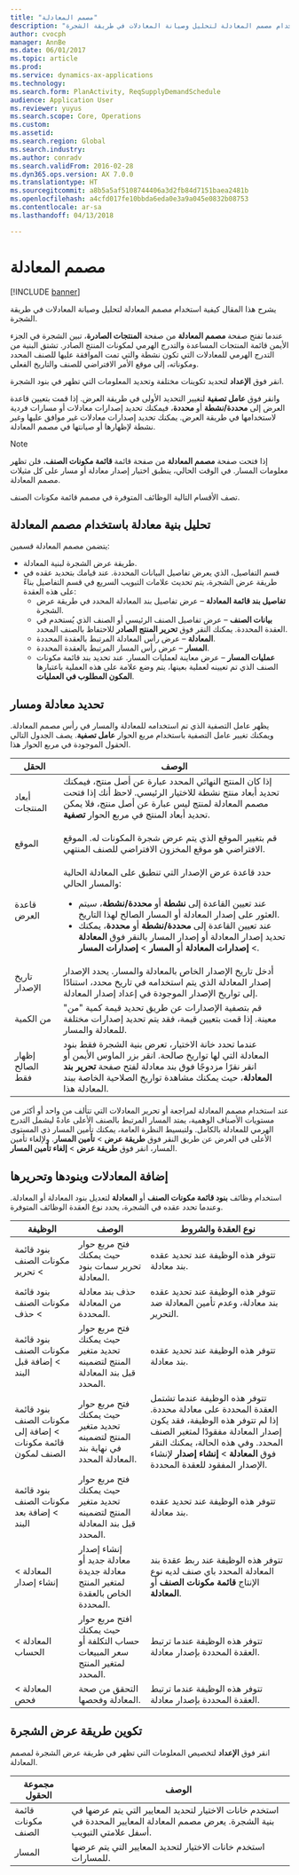 ```yaml
---
title: "مصمم المعادلة"
description: "يشرح هذا المقال كيفية استخدام مصمم المعادلة لتحليل وصيانة المعادلات في طريقة الشجرة."
author: cvocph
manager: AnnBe
ms.date: 06/01/2017
ms.topic: article
ms.prod: 
ms.service: dynamics-ax-applications
ms.technology: 
ms.search.form: PlanActivity, ReqSupplyDemandSchedule
audience: Application User
ms.reviewer: yuyus
ms.search.scope: Core, Operations
ms.custom: 
ms.assetid: 
ms.search.region: Global
ms.search.industry: 
ms.author: conradv
ms.search.validFrom: 2016-02-28
ms.dyn365.ops.version: AX 7.0.0
ms.translationtype: HT
ms.sourcegitcommit: a8b5a5af5108744406a3d2fb84d7151baea2481b
ms.openlocfilehash: a4cfd017fe10bbda6eda0e3a9a045e0832b08753
ms.contentlocale: ar-sa
ms.lasthandoff: 04/13/2018

---
```


# <a name="formula-designer"></a>مصمم المعادلة

[!INCLUDE [banner](../includes/banner.md)]

يشرح هذا المقال كيفية استخدام مصمم المعادلة لتحليل وصيانة المعادلات في طريقة الشجرة.

عندما تفتح صفحة **مصمم المعادلة** من صفحة **المنتجات الصادرة**، تبين الشجرة في الجزء الأيمن قائمة المنتجات المساعدة والتدرج الهرمي لمكونات المنتج الصادر. تشتق البنية من التدرج الهرمي للمعادلات التي تكون نشطة والتي تمت الموافقة عليها للصنف المحدد ومكوناته، إلى موقع الأمر الافتراضي للصنف والتاريخ الفعلي.

انقر فوق **الإعداد** لتحديد تكوينات مختلفة وتحديد المعلومات التي تظهر في بنود الشجرة.

وانقر فوق **عامل تصفية** لتغيير التحديد الأولى في طريقة العرض. إذا قمت بتعيين قاعدة العرض إلى **محددة/نشطة** أو **محددة**، فيمكنك تحديد إصدارات معادلات أو مسارات فردية لاستخدامها في طريقة العرض. يمكنك تحديد إصدارات معادلات غير موافق عليها وغير نشطة لإظهارها أو صيانتها في مصمم المعادلة.  

> [!NOTE]
> إذا فتحت صفحة **مصمم المعادلة** من صفحة قائمة **قائمة مكونات الصنف**، فلن تظهر معلومات المسار. في الوقت الحالي، ينطبق اختيار إصدار معادلة أو مسار على كل مثيلات مصمم المعادلة.  

تصف الأقسام التالية الوظائف المتوفرة في مصمم قائمة مكونات الصنف.

## <a name="analyze-a-formula-structure-by-using-the-formula-designer"></a>تحليل بنية معادلة باستخدام مصمم المعادلة
يتضمن مصمم المعادلة قسمين:

-   طريقة عرض الشجرة لبنية المعادلة.
-   قسم التفاصيل، الذي يعرض تفاصيل البيانات المحددة. عند قيامك بتحديد عقده في طريقة عرض الشجرة، يتم تحديث علامات التبويب السريع في قسم التفاصيل بناءً على هذه العقدة:
    -   **تفاصيل بند قائمة المعادلة** – عرض تفاصيل بند المعادلة المحدد في طريقة عرض الشجرة.
    -   **بيانات الصنف** – عرض تفاصيل الصنف الرئيسي أو الصنف الذي يُستخدم في العقدة المحددة. يمكنك النقر فوق **تحرير المنتج الصادر** للاحتفاظ بالصنف المحدد.
    -   **المعادلة** – عرض رأس المعادلة المرتبط بالعقدة المحددة.
    -   **المسار** – عرض رأس المسار المرتبط بالعقدة المحددة.
    -   **عمليات المسار** – عرض معاينة لعمليات المسار. عند تحديد بند قائمة مكونات الصنف الذي تم تعيينه لعملية بعينها، يتم وضع علامة على هذه العملية باعتبارها **المكون المطلوب في العمليات**.

## <a name="select-a-formula-and-route"></a>تحديد معادلة ومسار
يظهر عامل التصفية الذي تم استخدامه للمعادلة والمسار في رأس مصمم المعادلة. ويمكنك تغيير عامل التصفية باستخدام مربع الحوار **عامل تصفية**. يصف الجدول التالي الحقول الموجودة في مربع الحوار هذا.

<table>
<thead>
<tr class="header">
<th>الحقل</th>
<th>الوصف</th>
</tr>
</thead>
<tbody>
<tr class="odd">
<td>أبعاد المنتجات</td>
<td>إذا كان المنتج النهائي المحدد عبارة عن أصل منتج، فيمكنك تحديد أبعاد منتج نشطة للاختيار الرئيسي. لاحظ أنك إذا فتحت مصمم المعادلة لمنتج ليس عبارة عن أصل منتج، فلا يمكن تحديد أبعاد المنتج في مربع الحوار <strong>تصفية</strong>.</p></td>
</tr>
<tr class="even">
<td>الموقع</td>
<td>قم بتغيير الموقع الذي يتم عرض شجرة المكونات له. الموقع الافتراضي هو موقع المخزون الافتراضي للصنف المنتهي.</td>
</tr>
<tr class="odd">
<td>قاعدة العرض</td>
<td><p>حدد قاعدة عرض الإصدار التي تنطبق على المعادلة الحالية والمسار الحالي:</p>
<ul>
<li>عند تعيين القاعدة إلى <strong>نشطة</strong> أو <strong>محددة/نشطة</strong>، سيتم العثور على إصدار المعادلة أو المسار الصالح لهذا التاريخ.</li>
<li>عند تعيين القاعدة إلى <strong>محددة/نشطة</strong> أو <strong>محددة</strong>، يمكنك تحديد إصدار المعادلة أو إصدار المسار بالنقر فوق <strong>المعادلة</strong> &gt; <strong>إصدارات المعادلة</strong> أو <strong>المسار</strong> &gt; <strong>إصدارات المسار</strong>.</li>
</ul></td>
</tr>
<tr class="even">
<td>تاريخ الإصدار</td>
<td>أدخل تاريخ الإصدار الخاص بالمعادلة والمسار. يحدد الإصدار إصدار المعادلة الذي يتم استخدامه في تاريخ محدد، استنادًا إلى تواريخ الإصدار الموجودة في إعداد إصدار المعادلة.</td>
</tr>
<tr class="odd">
<td>من الكمية</td>
<td>قم بتصفية الإصدارات عن طريق تحديد قيمة كمية &quot;من&quot; معينة. إذا قمت بتعيين قيمة، فقد يتم تحديد إصدارات مختلفة للمعادلة والمسار.</td>
</tr>
<tr class="even">
<td>إظهار الصالح فقط</td>
<td>عندما تحدد خانة الاختيار، تعرض بنية الشجرة فقط بنود المعادلة التي لها تواريخ صالحة. انقر بزر الماوس الأيمن أو انقر نقرًا مزدوجًا فوق بند معادلة لفتح صفحة <strong>تحرير بند المعادلة</strong>، حيث يمكنك مشاهدة تواريخ الصلاحية الخاصة ببند المعادلة هذا.</td>
</tr>
</tbody>
</table>

عند استخدام مصمم المعادلة لمراجعة أو تحرير المعادلات التي تتألف من واحد أو أكثر من مستويات الأصناف الوهمية، يمتد المسار المرتبط بالصنف الأعلى عادةً ليشمل التدرج الهرمي للمعادلة بالكامل. ولتبسيط النظرة العامة، يمكنك تأمين المسار ذي المستوى الأعلى في العرض عن طريق النقر فوق **طريقة عرض** &gt; **تأمين المسار**. ولإلغاء تأمين المسار، انقر فوق **طريقة عرض** &gt; **إلغاء تأمين المسار**.

## <a name="add-and-edit-formulas-and-formula-lines"></a>إضافة المعادلات وبنودها وتحريرها
استخدام وظائف **بنود قائمة مكونات الصنف** أو **المعادلة** لتعديل بنود المعادلة أو المعادلة. وعندما تحدد عقده في الشجرة، يحدد نوع العقدة الوظائف المتوفرة.

| الوظيفة                            | ‏‏الوصف                                                                                               | نوع العقدة والشروط |
|-------------------------------------|-----------------------------------------------------------------------------------------------------------|--------------------------|
| بنود قائمة مكونات الصنف &gt; تحرير                 | فتح مربع حوار حيث يمكنك تحرير سمات بنود المعادلة.                                         | تتوفر هذه الوظيفة عند تحديد عقده بند معادلة. |
| بنود قائمة مكونات الصنف &gt; حذف               | حذف بند معادلة من المعادلة المحددة.                                                          | تتوفر هذه الوظيفة عند تحديد عقده بند معادلة، وعدم تأمين المعادلة ضد التحرير. |
| بنود قائمة مكونات الصنف &gt; إضافة قبل البند      | فتح مربع حوار حيث يمكنك تحديد متغير المنتج لتضمينه قبل بند المعادلة المحدد.     | تتوفر هذه الوظيفة عند تحديد عقده بند معادلة. |
| بنود قائمة مكونات الصنف &gt; إضافة إلى قائمة مكونات الصنف لمكون | فتح مربع حوار حيث يمكنك تحديد متغير المنتج لتضمينه في نهاية بند المعادلة المحدد.   | تتوفر هذه الوظيفة عندما تشتمل العقدة المحددة على معادلة محددة. إذا لم تتوفر هذه الوظيفة، فقد يكون إصدار المعادلة مفقودًا لمتغير الصنف المحدد. وفي هذه الحالة، يمكنك النقر فوق **المعادلة** &gt; **إنشاء إصدار** لإنشاء الإصدار المفقود للعقدة المحددة. |
| بنود قائمة مكونات الصنف &gt; إضافة بعد البند       | فتح مربع حوار حيث يمكنك تحديد متغير المنتج لتضمينه قبل بند المعادلة المحدد.      | تتوفر هذه الوظيفة عند تحديد عقده بند معادلة. |
| المعادلة &gt; إنشاء إصدار         | إنشاء إصدار معادلة جديد أو معادلة جديدة لمتغير المنتج الخاص بالعقدة المحددة.                     | تتوفر هذه الوظيفة عند ربط عقدة بند المعادلة المحدد باي صنف لديه نوع الإنتاج **قائمة مكونات الصنف** أو **المعادلة**. |
| المعادلة &gt; الحساب            | افتح مربع حوار حيث يمكنك حساب التكلفة أو سعر المبيعات لمتغير المنتج المحدد. | تتوفر هذه الوظيفة عندما ترتبط العقدة المحددة بإصدار معادلة. |
| المعادلة &gt; فحص                  | التحقق من صحة المعادلة وفحصها.                                                                  | تتوفر هذه الوظيفة عندما ترتبط العقدة المحددة بإصدار معادلة. |

## <a name="configuring-the-tree-view"></a>تكوين طريقة عرض الشجرة
انقر فوق **الإعداد** لتخصيص المعلومات التي تظهر في طريقة عرض الشجرة لمصمم المعادلة.


| مجموعة الحقول |                                                                          ‏‏الوصف                                                                          |
|-------------|---------------------------------------------------------------------------------------------------------------------------------------------------------------|
|     قائمة مكونات الصنف     | استخدم خانات الاختيار لتحديد المعايير التي يتم عرضها في بنية الشجرة. يعرض مصمم المعادلة المعايير المحددة في أسفل علامتي التبويب. |
|    المسار    |                                           استخدم خانات الاختيار لتحديد المعايير التي يتم عرضها للمسارات.                                           |


